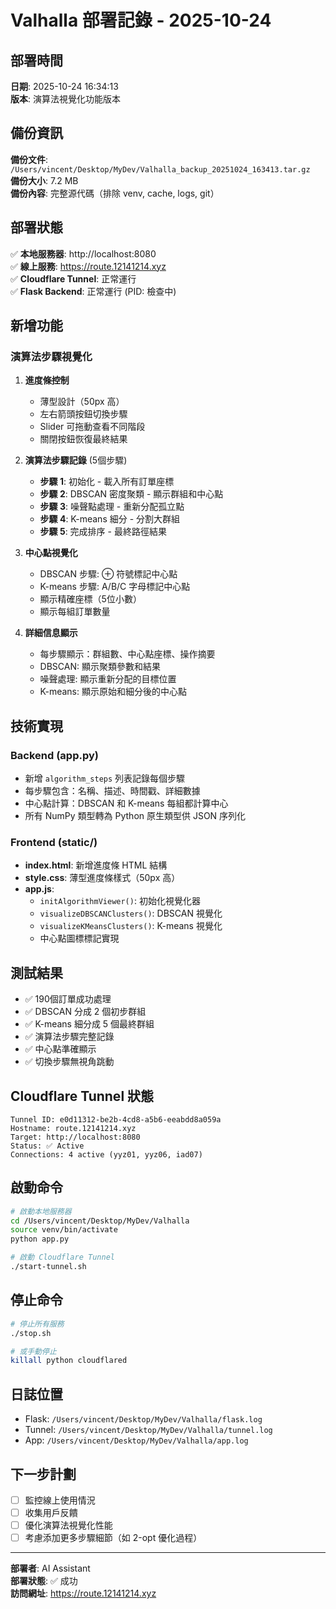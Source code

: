 # Valhalla 部署記錄 - 2025-10-24

## 部署時間
**日期**: 2025-10-24 16:34:13  
**版本**: 演算法視覺化功能版本

## 備份資訊
**備份文件**: `/Users/vincent/Desktop/MyDev/Valhalla_backup_20251024_163413.tar.gz`  
**備份大小**: 7.2 MB  
**備份內容**: 完整源代碼（排除 venv, cache, logs, git）

## 部署狀態
✅ **本地服務器**: http://localhost:8080  
✅ **線上服務**: https://route.12141214.xyz  
✅ **Cloudflare Tunnel**: 正常運行  
✅ **Flask Backend**: 正常運行 (PID: 檢查中)

## 新增功能
### 演算法步驟視覺化
1. **進度條控制**
   - 薄型設計（50px 高）
   - 左右箭頭按鈕切換步驟
   - Slider 可拖動查看不同階段
   - 關閉按鈕恢復最終結果

2. **演算法步驟記錄** (5個步驟)
   - **步驟 1**: 初始化 - 載入所有訂單座標
   - **步驟 2**: DBSCAN 密度聚類 - 顯示群組和中心點
   - **步驟 3**: 噪聲點處理 - 重新分配孤立點
   - **步驟 4**: K-means 細分 - 分割大群組
   - **步驟 5**: 完成排序 - 最終路徑結果

3. **中心點視覺化**
   - DBSCAN 步驟: ⊕ 符號標記中心點
   - K-means 步驟: A/B/C 字母標記中心點
   - 顯示精確座標（5位小數）
   - 顯示每組訂單數量

4. **詳細信息顯示**
   - 每步驟顯示：群組數、中心點座標、操作摘要
   - DBSCAN: 顯示聚類參數和結果
   - 噪聲處理: 顯示重新分配的目標位置
   - K-means: 顯示原始和細分後的中心點

## 技術實現
### Backend (app.py)
- 新增 `algorithm_steps` 列表記錄每個步驟
- 每步驟包含：名稱、描述、時間戳、詳細數據
- 中心點計算：DBSCAN 和 K-means 每組都計算中心
- 所有 NumPy 類型轉為 Python 原生類型供 JSON 序列化

### Frontend (static/)
- **index.html**: 新增進度條 HTML 結構
- **style.css**: 薄型進度條樣式（50px 高）
- **app.js**: 
  - `initAlgorithmViewer()`: 初始化視覺化器
  - `visualizeDBSCANClusters()`: DBSCAN 視覺化
  - `visualizeKMeansClusters()`: K-means 視覺化
  - 中心點圖標標記實現

## 測試結果
- ✅ 190個訂單成功處理
- ✅ DBSCAN 分成 2 個初步群組
- ✅ K-means 細分成 5 個最終群組
- ✅ 演算法步驟完整記錄
- ✅ 中心點準確顯示
- ✅ 切換步驟無視角跳動

## Cloudflare Tunnel 狀態
```
Tunnel ID: e0d11312-be2b-4cd8-a5b6-eeabdd8a059a
Hostname: route.12141214.xyz
Target: http://localhost:8080
Status: ✅ Active
Connections: 4 active (yyz01, yyz06, iad07)
```

## 啟動命令
```bash
# 啟動本地服務器
cd /Users/vincent/Desktop/MyDev/Valhalla
source venv/bin/activate
python app.py

# 啟動 Cloudflare Tunnel
./start-tunnel.sh
```

## 停止命令
```bash
# 停止所有服務
./stop.sh

# 或手動停止
killall python cloudflared
```

## 日誌位置
- Flask: `/Users/vincent/Desktop/MyDev/Valhalla/flask.log`
- Tunnel: `/Users/vincent/Desktop/MyDev/Valhalla/tunnel.log`
- App: `/Users/vincent/Desktop/MyDev/Valhalla/app.log`

## 下一步計劃
- [ ] 監控線上使用情況
- [ ] 收集用戶反饋
- [ ] 優化演算法視覺化性能
- [ ] 考慮添加更多步驟細節（如 2-opt 優化過程）

---

**部署者**: AI Assistant  
**部署狀態**: ✅ 成功  
**訪問網址**: https://route.12141214.xyz


